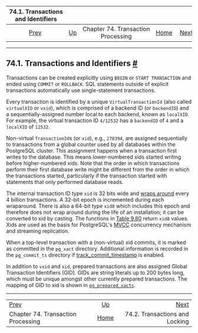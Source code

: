 <!--?xml version="1.0" encoding="UTF-8" standalone="no"?-->

|                74.1. Transactions and Identifiers               |                                                              |                                    |                                                       |                                                             |
| :-------------------------------------------------------------: | :----------------------------------------------------------- | :--------------------------------: | ----------------------------------------------------: | ----------------------------------------------------------: |
| [Prev](transactions.html "Chapter 74. Transaction Processing")  | [Up](transactions.html "Chapter 74. Transaction Processing") | Chapter 74. Transaction Processing | [Home](index.html "PostgreSQL 17devel Documentation") |  [Next](xact-locking.html "74.2. Transactions and Locking") |

***

## 74.1. Transactions and Identifiers [#](#TRANSACTION-ID)

Transactions can be created explicitly using `BEGIN` or `START TRANSACTION` and ended using `COMMIT` or `ROLLBACK`. SQL statements outside of explicit transactions automatically use single-statement transactions.

Every transaction is identified by a unique `VirtualTransactionId` (also called `virtualXID` or `vxid`), which is comprised of a backend ID (or `backendID`) and a sequentially-assigned number local to each backend, known as `localXID`. For example, the virtual transaction ID `4/12532` has a `backendID` of `4` and a `localXID` of `12532`.

Non-virtual `TransactionId`s (or `xid`), e.g., `278394`, are assigned sequentially to transactions from a global counter used by all databases within the PostgreSQL cluster. This assignment happens when a transaction first writes to the database. This means lower-numbered xids started writing before higher-numbered xids. Note that the order in which transactions perform their first database write might be different from the order in which the transactions started, particularly if the transaction started with statements that only performed database reads.

The internal transaction ID type `xid` is 32 bits wide and [wraps around](routine-vacuuming.html#VACUUM-FOR-WRAPAROUND "25.1.5. Preventing Transaction ID Wraparound Failures") every 4 billion transactions. A 32-bit epoch is incremented during each wraparound. There is also a 64-bit type `xid8` which includes this epoch and therefore does not wrap around during the life of an installation; it can be converted to xid by casting. The functions in [Table 9.80](functions-info.html#FUNCTIONS-PG-SNAPSHOT "Table 9.80. Transaction ID and Snapshot Information Functions") return `xid8` values. Xids are used as the basis for PostgreSQL's [MVCC](mvcc.html "Chapter 13. Concurrency Control") concurrency mechanism and streaming replication.

When a top-level transaction with a (non-virtual) xid commits, it is marked as committed in the `pg_xact` directory. Additional information is recorded in the `pg_commit_ts` directory if [track\_commit\_timestamp](runtime-config-replication.html#GUC-TRACK-COMMIT-TIMESTAMP) is enabled.

In addition to `vxid` and `xid`, prepared transactions are also assigned Global Transaction Identifiers (GID). GIDs are string literals up to 200 bytes long, which must be unique amongst other currently prepared transactions. The mapping of GID to xid is shown in [`pg_prepared_xacts`](view-pg-prepared-xacts.html "54.16. pg_prepared_xacts").

***

|                                                                 |                                                              |                                                             |
| :-------------------------------------------------------------- | :----------------------------------------------------------: | ----------------------------------------------------------: |
| [Prev](transactions.html "Chapter 74. Transaction Processing")  | [Up](transactions.html "Chapter 74. Transaction Processing") |  [Next](xact-locking.html "74.2. Transactions and Locking") |
| Chapter 74. Transaction Processing                              |     [Home](index.html "PostgreSQL 17devel Documentation")    |                              74.2. Transactions and Locking |
